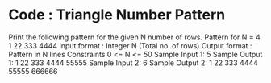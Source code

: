 # Code : Triangle Number Pattern

Print the following pattern for the given N number of rows.
Pattern for N = 4
1
22
333
4444
Input format :
Integer N (Total no. of rows)
Output format :
Pattern in N lines
Constraints
0 <= N <= 50
Sample Input 1:
5
Sample Output 1:
1
22
333
4444
55555
Sample Input 2:
6
Sample Output 2:
1
22
333
4444
55555
666666